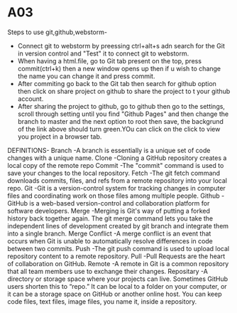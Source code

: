 # A03

Steps to use git,github,webstorm-
- Connect git to webstorm by preessing ctrl+alt+s adn search for the Git in version control and "Test" it to connect git to webstorm.
- When having a html.file, go to Git tab present on the top, press commit(ctrl+k) then a new window opens up then if u wish to change the name you can change it and press commit.
- After commiting go back to the Git tab then search for github option then click on share project on github to share the project to t your github account.
- After sharing the project to github, go to github then go to the settings, scroll through setting until you find "Github Pages" and then change the branch to master and the next option to root then save, the backgrund of the link above should turn green.YOu can click on the click to view you project in a browser tab.

DEFINITIONS-
Branch -A branch is essentially is a unique set of code changes with a unique name.
Clone -Cloning a GitHub repository creates a local copy of the remote repo
Commit -The "commit" command is used to save your changes to the local repository.
Fetch -The git fetch command downloads commits, files, and refs from a remote repository into your local repo.
Git -Git is a version-control system for tracking changes in computer files and coordinating work on those files among multiple people.
Github -GitHub is a web-based version-control and collaboration platform for software developers.
Merge -Merging is Git's way of putting a forked history back together again. The git merge command lets you take the independent lines of development created by git branch and integrate them into a single branch.
Merge Conflict -A merge conflict is an event that occurs when Git is unable to automatically resolve differences in code between two commits.
Push -The git push command is used to upload local repository content to a remote repository.
Pull -Pull Requests are the heart of collaboration on GitHub.
Remote -A remote in Git is a common repository that all team members use to exchange their changes.
Repositary -A directory or storage space where your projects can live. Sometimes GitHub users shorten this to “repo.” It can be local to a folder on your computer, or it can be a storage space on GitHub or another online host. You can keep code files, text files, image files, you name it, inside a repository.
